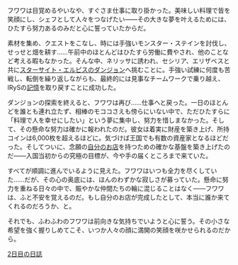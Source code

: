 <!-- title: フワワ・アビスガード -->
<!-- status: 生存 -->

フワワは目覚めるやいなや、すぐさま仕事に取り掛かった。美味しい料理で皆を笑顔にし、シェフとして人々をつなげたい――その大きな夢を叶えるためには、ひたすら努力あるのみだと心に誓っていたからだ。

素材を集め、クエストをこなし、時には手強いモンスター・ステインを討伐し、せっせと畑を耕す……午前中のほとんどはひたすら労働に費やされ、他のことなど考える暇もなかった。そんな中、ネリッサに誘われ、セシリア、エリザベスと共に[スターサイト・エルピスのダンジョン](https://www.youtube.com/live/a940cWsshj4?si=UY5Oz5F1CLczMmM1&t=2686)へ挑むことに。手強い試練に何度も苦戦し、転倒を繰り返しながらも、最終的には見事なチームワークで乗り越え、IRySの[記憶](https://www.youtube.com/live/a940cWsshj4?si=65k58U-GsS7g6zhV&t=5966)を取り戻すことに成功した。

ダンジョンの探索を終えると、フワワは再び……仕事へと戻った。一日のほとんどを誰とも連れ立たず、相棒のモココさえも傍らにいない中で、ただひたすらに「料理で人を幸せにしたい」という夢に集中し、努力を惜しまなかった。そして、その懸命な努力は確かに報われたのだ。彼女は着実に財産を築き上げ、所持コインは6,000枚を超えるほどに。気づけば王国でも有数の資産家となるほどだった。そしてついに、念願の[自分のお店](https://www.youtube.com/live/a940cWsshj4?si=btIhScSR8a7IJhij&t=11706)を持つための確かな基盤を築き上げたのだ――入国当初からの究極の目標が、今や手の届くところまで来ていた。

すべてが順調に進んでいるように見えた。フワワはいつも全力を尽くしていた……だが、その心の奥底には、ほんのわずかな寂しさが募っていた。懸命に努力を重ねる日々の中で、賑やかな仲間たちの輪に混じることはなく――フワワは、ふと不安を覚えるのだ。もし自分のお店が完成したとして、本当に誰か来てくれるのだろうか、と。

それでも、ふわふわのフワワは前向きな気持ちでいようと心に誓う。その小さな希望を強く握りしめてこそ、いつか人々の顔に満開の笑顔を咲かせられるのだから。

[2日目の日誌](#embed:https://www.youtube.com/live/a940cWsshj4?si=FUlM9YlDN1FTYcRj&t=12627)